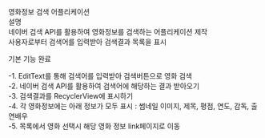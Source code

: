영화정보 검색 어플리케이션</br>
설명</br>
네이버 검색 API를 활용하여 영화정보를 검색하는 어플리케이션 제작</br>
사용자로부터 검색어를 입력받아 검색결과 목록을 표시</br>

기본 기능 완료</br>

-1. EditText를 통해 검색어를 입력받아 검색버튼으로 영화 검색</br>
-2. 네이버 검색 API를 활용하여 검색어에 해당하는 결과 받아오기</br>
-3. 검색결과를 RecyclerView에 표시하기</br>
-4. 각 영화정보에는 아래 정보가 모두 표시 : 썸네일 이미지, 제목, 평점, 연도, 감독, 출연배우</br>
-5. 목록에서 영화 선택시 해당 영화 정보 link페이지로 이동</br>
